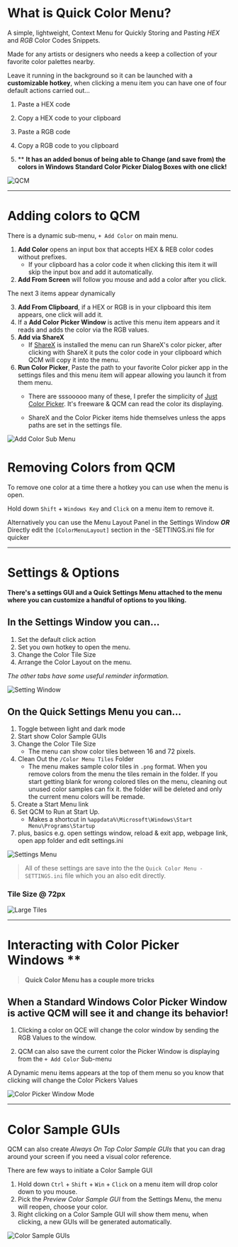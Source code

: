 # What is Quick Color Menu?

A simple, lightweight, Context Menu for Quickly Storing and Pasting *HEX* and *RGB* Color Codes Snippets.

Made for any artists or designers who needs a keep a collection of your favorite color palettes nearby.

Leave it running in the background so it can be launched with a **customizable hotkey**, when clicking a menu item you can have one of four default actions carried out...

1. Paste a HEX code

2. Copy a HEX code to your clipboard

3. Paste a RGB code

4. Copy a RGB code to you clipboard

5. ** **It has an added bonus of being able to Change (and save from) the colors in Windows Standard Color Picker Dialog Boxes with one click!** 

![QCM](ss/QCM.png)

***

# Adding colors to QCM

There is a dynamic sub-menu, `+ Add Color` on main menu.
1. **Add Color** opens an input box that accepts HEX & REB color codes without prefixes.
    - If your clipboard has a color code it when clicking this item it will skip the input box and add it automatically.
2. **Add From Screen** will follow you mouse and add a color after you click.

The next 3 items appear dynamically 

3. **Add From Clipboard**, if a HEX or RGB is in your clipboard this item appears, one click will add it.
3. If a **Add Color Picker Window** is active this menu item appears and it reads and adds the color via the RGB values.
4. **Add via ShareX**
    - If [ShareX](https://getsharex.com) is installed the menu can run ShareX's color picker, after clicking with ShareX it puts the color code in your clipboard which QCM will copy it into the menu.
5. **Run Color Picker**, Paste the path to your favorite Color picker app in the settings files and this menu item will appear allowing you launch it from them menu.
	- There are sssooooo many of these, I prefer the simplicity of [Just Color Picker](https://annystudio.com/software/colorpicker/). It's  freeware & QCM can read the color its displaying.

    - ShareX and the Color Picker items hide themselves unless the apps paths are set in the settings file.

![Add Color Sub Menu](ss/qcm-add.png)
# Removing Colors from QCM

To remove one color at a time there a hotkey you can use when the menu is open.

Hold down `Shift` + `Windows Key` and `Click` on a menu item to remove it.

Alternatively you can use the Menu Layout Panel in the  Settings Window ***OR*** Directly edit the `[ColorMenuLayout]` section in the -SETTINGS.ini file for quicker 

***

# Settings & Options

**There's a settings GUI and a Quick Settings Menu attached to the menu where you can customize a handful of options to you liking.**

## In the Settings Window you can...

1. Set the default click action
2. Set you own hotkey to open the menu.
3. Change the Color Tile Size
4. Arrange the Color Layout on the menu.

*The other tabs have some useful reminder information.*

![Setting Window](ss/qcm-settingswindow.png)

## On the Quick Settings Menu you can... 

1. Toggle between light and dark mode
2. Start show Color Sample GUIs
3. Change the Color Tile Size 
    - The menu can show color tiles between 16 and 72 pixels.
4. Clean Out the `/Color Menu Tiles` Folder
    - The menu makes sample color tiles in `.png` format.  When you remove colors from the menu the tiles remain in the folder. If you start getting blank for wrong colored tiles on the menu, cleaning out unused color samples can fix it. the folder will be deleted and only the current menu colors will be remade.
5. Create a Start Menu link
6. Set QCM to Run at Start Up.
    - Makes a shortcut in `%appdata%\Microsoft\Windows\Start Menu\Programs\Startup`
7. plus, basics e.g. open settings window, reload & exit app, webpage link, open app folder and edit settings.ini

![Settings Menu](ss/qcm-settingsmenu.png)

> All of these settings are save into the the `Quick Color Menu -SETTINGS.ini` file which you an also edit directly.

### Tile Size @ 72px

![Large Tiles](ss/qcm-bigtiles.png)

***

# Interacting with Color Picker Windows **

> **Quick Color Menu has a couple more tricks**

## **When a Standard Windows Color Picker Window is active  QCM will see it and change its behavior!**


1. Clicking a color on QCE will change the color window by sending the RGB Values to the window.

1. QCM can also save the current color the Picker Window is displaying from the `+ Add Color` Sub-menu

A Dynamic menu items appears at the top of them menu so you know that clicking will change the Color Pickers Values

![Color Picker Window Mode](ss/qcm-Colorpicker.png)

***

# Color Sample GUIs

QCM can also create *Always On Top Color Sample GUIs* that you can drag around your screen if you need a visual color reference.

There are few ways to initiate a Color Sample GUI

1. Hold down `Ctrl` + `Shift` + `Win` + `Click` on a menu item will drop color down to you mouse.
2. Pick the *Preview Color Sample GUI* from the Settings Menu, the menu will reopen, choose your color.
3. Right clicking on a Color Sample GUI will show them menu, when clicking, a new GUIs will be generated automatically.

![Color Sample GUIs](ss/qcm-colorguis.png)
